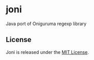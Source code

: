 joni
====

Java port of Oniguruma regexp library

## License

Joni is released under the [MIT License](http://www.opensource.org/licenses/MIT).
